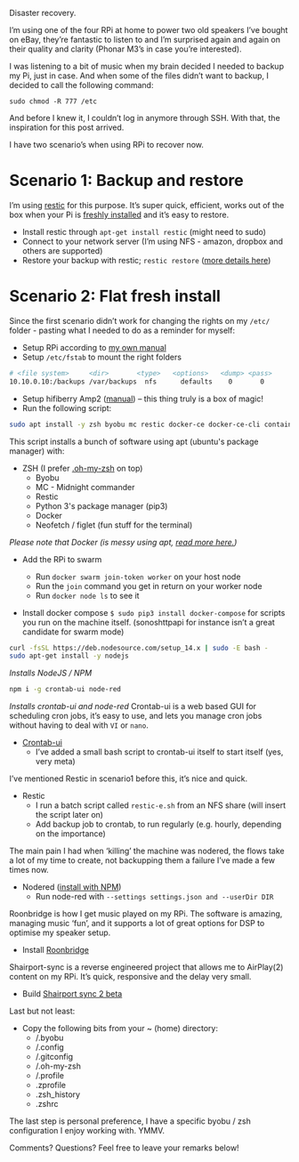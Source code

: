 Disaster recovery.

I’m using one of the four RPi at home to power two old speakers I’ve bought on eBay, they’re fantastic to listen to and I’m surprised again and again on their quality and clarity (Phonar M3’s in case you’re interested).

I was listening to a bit of music when my brain decided I needed to backup my Pi, just in case. And when some of the files didn’t want to backup, I decided to call the following command:

```sudo chmod -R 777 /etc```

And before I knew it, I couldn’t log in anymore through SSH. With that, the inspiration for this post arrived.

I have two scenario’s when using RPi to recover now.

# Scenario 1: Backup and restore

I’m using [restic](https://restic.net) for this purpose. It’s super quick, efficient, works out of the box when your Pi is [freshly installed](https://casey.berlin/raspberry-pi-101/) and it’s easy to restore.

* Install restic through ```apt-get install restic``` (might need to sudo)
* Connect to your network server (I’m using NFS - amazon, dropbox and others are supported)
* Restore your backup with restic; ```restic restore``` ([more details here](https://restic.readthedocs.io/en/stable/050_restore.html#restoring-from-a-snapshot))

# Scenario 2: Flat fresh install

Since the first scenario didn’t work for changing the rights on my `/etc/` folder - pasting what I needed to do as a reminder for myself:

* Setup RPi according to [my own manual](https://casey.berlin/raspberry-pi-101/)
* Setup `/etc/fstab` to mount the right folders

```bash
# <file system>     <dir>       <type>   <options>   <dump>	<pass>
10.10.0.10:/backups /var/backups  nfs      defaults    0       0
```

* Setup hifiberry Amp2 ([manual](https://www.hifiberry.com/docs/software/configuring-linux-3-18-x/)) – this thing truly is a box of magic!
* Run the following script:

```bash
sudo apt install -y zsh byobu mc restic docker-ce docker-ce-cli containerd.io python3-pip neofetch figlet
```

This script installs a bunch of software using apt (ubuntu's package manager) with:

* ZSH (I prefer [.oh-my-zsh](https://github.com/ohmyzsh/ohmyzsh) on top)
	* Byobu
	* MC - Midnight commander
	* Restic
	* Python 3's package manager (pip3)
	* Docker
	* Neofetch / figlet (fun stuff for the terminal)

*Please note that Docker (is messy using apt, [read more here.](https://docs.docker.com/engine/install/debian/#install-using-the-repository))*

* Add the RPi to swarm
	* Run `docker swarm join-token worker` on your host node
	* Run the `join` command you get in return on your worker node
	* Run `docker node ls` to see it

* Install docker compose `$ sudo pip3 install docker-compose` for scripts you run on the machine itself. (sonoshttpapi for instance isn’t a great candidate for swarm mode)

```bash
curl -fsSL https://deb.nodesource.com/setup_14.x | sudo -E bash -
sudo apt-get install -y nodejs
```

*Installs NodeJS / NPM*

```bash
npm i -g crontab-ui node-red
```

*Installs crontab-ui and node-red*
Crontab-ui is a web based GUI for scheduling cron jobs, it’s easy to use, and lets you manage cron jobs without having to deal with `VI` or `nano`.

* [Crontab-ui](https://github.com/alseambusher/crontab-ui)
	* I’ve added a small bash script to crontab-ui itself to start itself (yes, very meta)

I’ve mentioned Restic in scenario1 before this, it’s nice and quick.

* Restic
	* I run a batch script called `restic-e.sh` from an NFS share (will insert the script later on)
	* Add backup job to crontab, to run regularly (e.g. hourly, depending on the importance)

The main pain I had when ‘killing’ the machine was nodered, the flows take a lot of my time to create, not backupping them a failure I’ve made a few times now.

* Nodered ([install with NPM](https://nodered.org/docs/getting-started/local))
	* Run node-red with `--settings settings.json and --userDir DIR`

Roonbridge is how I get music played on my RPi. The software is amazing, managing music ‘fun’, and it supports a lot of great options for DSP to optimise my speaker setup.

* Install [Roonbridge](https://help.roonlabs.com/portal/en/kb/articles/linux-install#Roon_Bridge_armv7hf)

Shairport-sync is a reverse engineered project that allows me to AirPlay(2) content on my RPi. It’s quick, responsive and the delay very small.

* Build [Shairport sync 2 beta](https://github.com/mikebrady/shairport-sync/blob/development/BUILDFORAP2.md)

Last but not least:

* Copy the following bits from your ~ (home) directory:
	* /.byobu
	* /.config
	* /.gitconfig
	* /.oh-my-zsh
	* /.profile
	* .zprofile
	* .zsh_history
	* .zshrc

The last step is personal preference, I have a specific byobu / zsh configuration I enjoy working with. YMMV.

Comments? Questions? Feel free to leave your remarks below!
